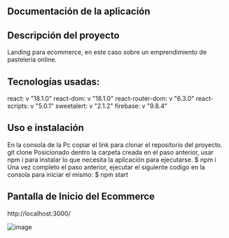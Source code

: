 ## Documentación de la aplicación
## Descripción del proyecto

Landing para ecommerce, en este caso sobre un emprendimiento de pastelería online.

## Tecnologías usadas:
react: v "18.1.0"
react-dom: v "18.1.0"
react-router-dom: v "6.3.0"
react-scripts: v "5.0.1"
sweetalert: v "2.1.2"
firebase: v "9.8.4"

## Uso e instalación
En la consola de la Pc copiar el link para clonar el repositorio del proyecto.
git clone 
Posicionado dentro la carpeta creada en el paso anterior, usar npm i para instalar lo que necesita la aplicación para ejecutarse.
$ npm i
Una vez completo el paso anterior, ejecutar el siguiente codigo en la consola para iniciar el mismo:
$ npm start

## Pantalla de Inicio del Ecommerce

http://localhost:3000/

![image](https://user-images.githubusercontent.com/85654421/180050602-4fd7cc38-0c95-409f-b74a-94c3ecef88aa.png)


